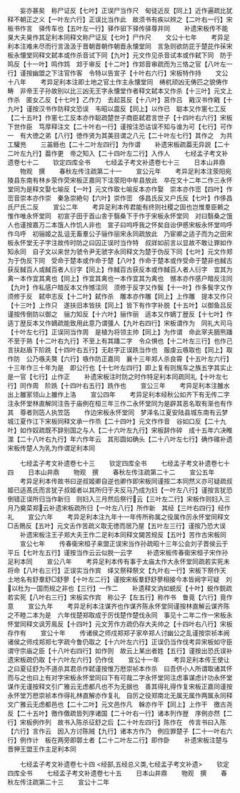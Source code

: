 <!-- { "loadSidebar": true } -->
　　妄亦甚矣　称尸证反【七叶】正误尸当作尺　甸徒近反【同上】近作遍疏比犹释不朝正之义【一叶左六行】正误比当作此　故须书有疾以辨之【二叶右一行】宋板书作言　驿传车也【五叶左一行】驿作驲下驿传驿尊并同
　　补遗宋板传不能狊大夫狊作其足利本同释文称尸证反【七叶】尸作尺
　　文公十七年
　　考异足利本注难未尽而行言汲汲于晋朝晋朝作朝晋永懐堂同　言急则欲防芘于楚芘作茠宋板永懐堂同释文弑本或作杀音试下同【九叶】元文作见杀音试本或作弑下同　防于鸣反【十一叶】鸣作鸩　邥于审反【十二叶】作邥音审疏而为三恪之官【八叶左一行】谨按幽盟之下注官作客　令特以告宣子【十叶右六行】宋板特作持
　　文公十八年
　　考异足利本注即土地之官土作主永懐堂同　梼杌顽凶无俦匹之貌俦作畴　非帝王子孙故别以比三凶无王字永懐堂作者释文弑本又作杀【十三叶】元文上作杀　匿女乙反【十七叶】乙作力　去起莒反【十八叶】莒作吕　戭汉书作戭【十九叶】谨按汉书作防释文恐误　韦昭以震反【同上】以作已　聪本又作窻七工反【二十五叶】作窻七工反本亦作聪疏楚世子商臣弑君言世子【十四叶右六行】宋板下世作臣　笃厚释注文【二十叶右一行】谨按注恐诂误不知与谁为可【七行】可作一　有大徳之弟【八行】徳作贤为其美目谓之八元【二十叶左七行】其作之　为共工驩兠
　　三苖鲧也【二十二叶左四行】为作谓
　　补遗宋板疏葢无异説【二十二叶左九行】葢作更　帝之知入【二十四叶左二行】入作人
　　七经孟子考文补遗卷七十二
　　钦定四库全书
　　七经孟子考文补遗卷七十三
　　日本山井鼎
　　物观　撰
　　春秋左传注疏第二十一
　　宣公元年
　　考异足利本注荥阳宛陵县东南有林乡荥作荧宋板正嘉同下注荥阳中牟县放此　卒在文十二年二作三永怀堂同为是释文娶七喻反【一叶】元文作取七喻反本亦作娶　崇本亦作崈【四叶】作崈音崇本亦作崇　秦急崇絶句【六叶】崇作崈　侈昌氏反又户氏反【七叶】作侈昌氏尸氏二反
　　宣公二年
　　考异足利本传君能有终则社稷之固也岂惟羣臣赖之惟作唯永怀堂同　初宣子田于首山舎于翳桑下于作于宋板永怀堂同　对曰翳桑之饿人也谨按嘉万二本饿人作饥人非也　宣子曰呜呼我之怀矣自诒伊慼宋板永怀堂呜呼作乌呼　初骊姬之乱诅无畜羣公子骊作丽宋永同疏放此　乃宦卿之适子而为之田宋板永怀堂无子字注故传时防之曰囚正误时当作特　叔牂如前言以显故不敢让罪如作知永同　自子文以来世为虢令尹无虢字永同释文为楚于伪反下同【七叶】元文作郑为于伪反下同　受命于楚本或作命于楚【八叶】作命于楚本或作受命于楚非也馘古获反馘百人或馘百者人衍字【同上】作馘百古获反本或作馘百人者人衍字　宜其为禽一本作宜其禽也【同上】作宜其禽也一本作宜其为禽也　憾本亦作感户暗反注同【九叶】作私感户暗反本又作憾注同　须修于反字又作鬓【十一叶】作多鬓字又作须修于反　弑申志反【十二叶】弑作杀　雕本亦作雕【同上】上作雕　提本又作只【十三叶】上作只　遂扶旧本皆扶【同上】皆下有作字补脱【十五叶】以御鱼吕反谨按传倒防以御之　骊力知反【十六叶】骊作丽　适本又作嫡丁歴反【十七叶】作适丁歴反本又作嫡疏能致用此意乃谓彊人【九叶右四行】宋板谓作为　同礼大司马【十叶左七行】正误同当作周　是植为将领主帅【同上】为作谓　命此宰夫胹熊蹯不至于熟【十二叶右九行】不至上有其蹯二字　令众惧也【十二叶左三行】也作己言扶赵盾下阶跣【十四叶右五行】无赵字正误跣当作也　服虔云嗾取也【同上】取作防　公乃嗾夫獒【六行】嗾作防正嘉同　襄十三年郑人杀良霄【十五叶左六行】十三年作三十年为是　即公行也【十七叶左四行】即上复有则旄车之族五字其实止是一官【七行】止作正
　　补遗宋板注时防之时作特足利本同疏同礼【十叶左七行】同作周　阶跣【十四叶右五行】跣作也
　　宣公三年
　　考异足利本注雒水出上雒冡领山上雒作上洛
　　宣公四年
　　考异足利本经秋公如齐下有无传二字注永怀堂林直解同注告于庙例在桓三年三作二永怀堂同为是辟其恶名取有渐也有作其　尊者则笾人执笠笾
　　作边宋板永怀堂同　梦泽名江夏安陆县城东南有云梦城江夏作江下宋板同释文承一作烝【二十四叶】元文作作音　谷如口反【二十九叶】如作奴疏既不辞别国之与人【二十六叶左九行】宋板辞作碎　成十五年六决睢澨【二十八叶右九行】年六作年云　其形圆如确头【二十八叶左七行】确作碓补遗宋板传楚人为乳为作谓足利本同

　　七经孟子考文补遗卷七十三
　　钦定四库全书
　　七经孟子考文补遗卷七十四
　　日本山井鼎
　　物观　撰
　　春秋左传注疏第二十二
　　宣公五年
　　考异足利本传故书曰逆叔姬卿自逆也卿作即宋板同谨按二本同然义亦可疑疏叔姬已适髙氏而言犹子叔姬者以其所归于夫反马乃成为妇【一叶左八行】谨按言犹恐倒错正误所归当作新归　则妇入三月然后祭行云【三叶左二行】宋板作则妇入三月乃奠菜郑云补遗宋板疏所归【一叶左八行】所作新　其经【三叶右四行】经作礼
　　宣公六年
　　考异足利本注九年十一年传所称属之役属作厉永怀堂同释文□舌鵙反【五叶】元文舌作苦疏义取无徳而居乃屋【五叶左三行】谨按乃恐大误
　　补遗宋板注王子郑大夫王作二足利本同释文闚苦规反【五叶】苦作古宋板同
　　宣公七年
　　传春衞宋桓子来盟正误宋当作孙疏昭十三年公会刘子晋侯云于平丘【七叶左五行】谨按当作云云似脱一云字
　　补遗宋板传春衞宋桓子宋作孙足利本同
　　宣公八年
　　考异足利本传有事于太庙太作大永怀堂同疏若实死未将命【八叶右三行】正误实当作宾　绎又祭释祭文【九叶右一行】宋板下祭作天　土地名有舒羣舒□舒蓼【十叶左二行】谨按宋板羣舒舒蓼相接今本皆阙字可疑　刘以杜为一国而规之非也【三行】一作二
　　补遗释文汭如蜕反【十叶】蜕作鋭疏若实死【八叶右三行】宋板实作宾　称公子【左五行】称作书　鲁竟【六行】竟作意
　　宣公九年
　　考异足利本注谋齐也作谋齐陈永怀堂同谨按林直解云谋齐陈之不睦二本为是　六年伐楚郑取成于厉伐楚作楚伐永同　事见十二年二作一宋板永怀堂同释文讽芳鳯反【十四叶】元文芳作方疏仍存大夫帅之【十四叶右八行】宋板存作有
　　宣公十年
　　传诸侯之师戍郑郑子家卒郑人讨幽公之乱谨按崇祯本阙诸侯之师戍郑郑七字疏今鲁仍取之【十六叶左六行】正误仍当作伐考异宋板如守臣谓守宗庙之臣【十八叶右四行】如作则　故云上某出者姓【五行】谨按出恐氏误补遗宋板疏仍取【十六叶左六行】仍作伐
　　宣公十一年
　　考异足利本传王使让之曰夏征舒为不道杀其君杀作弑谨按惟万厯崇祯本作杀　曰吾侪小人所谓取诸其怀而与之也曰上有对字宋板永怀堂同曰下有可哉二字永怀堂同注虑事谋虑计功永怀堂谋作无谨按释文引广雅云无虑都凡也不为无据也　善其得礼得作复宋板正嘉同谨按永怀堂万厯崇祯本作得礼林直解亦作复礼　自厉之役郑南北无属无属作两属永同释文广雅云无虑都邑也【二十二叶】元文邑作凡　榦亦作干【同上】上作干　徼古尧反【二十五叶】徼作儌疏皆列序诸国【二十叶右一行】诸本列作歴　序例亦然【二行】宋板例作列　故书入陈杀征舒之后【二十叶左四行】陈作在　传言书曰入陈【六行】言作云　因入方讨陈贼【九行】诸本方作乃　例应罪楚子【二十一叶右六行】例作计　板在两旁即鄣土者【二十二叶左二行】即作卧
　　补遗宋板注楚与晋狎王盟王作主足利本同

　　七经孟子考文补遗卷七十四
<经部,五经总义类,七经孟子考文补遗>
　　钦定四库全书
　　七经孟子考文补遗卷七十五
　　日本山井鼎
　　物观　撰
　　春秋左传注疏第二十三
　　宣公十二年
